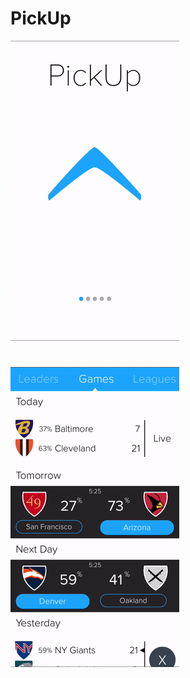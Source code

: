 # PickUp


![Alt text](ReadmeResources/Intro.gif?raw=true "Intro.gif")

# 

![Alt text](ReadmeResources/Navigation.gif?raw=true "Navigation.gif")

